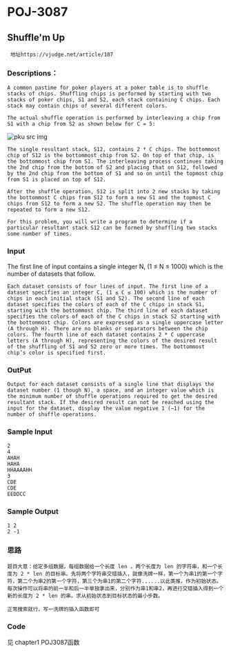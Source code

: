# POJ-3087

## Shuffle'm Up

` 地址https://vjudge.net/article/187`

### Descriptions：

`A common pastime for poker players at a poker table is to shuffle stacks of chips. Shuffling chips is performed by starting with two stacks of poker chips, S1 and S2, each stack containing C chips. Each stack may contain chips of several different colors.`

`The actual shuffle operation is performed by interleaving a chip from S1 with a chip from S2 as shown below for C = 5:`

![pku src img](http://poj.org/images/3087_1.png)

`The single resultant stack, S12, contains 2 * C chips. The bottommost chip of S12 is the bottommost chip from S2. On top of that chip, is the bottommost chip from S1. The interleaving process continues taking the 2nd chip from the bottom of S2 and placing that on S12, followed by the 2nd chip from the bottom of S1 and so on until the topmost chip from S1 is placed on top of S12.`

`After the shuffle operation, S12 is split into 2 new stacks by taking the bottommost C chips from S12 to form a new S1 and the topmost C chips from S12 to form a new S2. The shuffle operation may then be repeated to form a new S12.`

`For this problem, you will write a program to determine if a particular resultant stack S12 can be formed by shuffling two stacks some number of times.`

### Input

The first line of input contains a single integer N, (1 ≤ N ≤ 1000) which is the number of datasets that follow.

`Each dataset consists of four lines of input. The first line of a dataset specifies an integer C, (1 ≤ C ≤ 100) which is the number of chips in each initial stack (S1 and S2). The second line of each dataset specifies the colors of each of the C chips in stack S1, starting with the bottommost chip. The third line of each dataset specifies the colors of each of the C chips in stack S2 starting with the bottommost chip. Colors are expressed as a single uppercase letter (A through H). There are no blanks or separators between the chip colors. The fourth line of each dataset contains 2 * C uppercase letters (A through H), representing the colors of the desired result of the shuffling of S1 and S2 zero or more times. The bottommost chip’s color is specified first.`

### OutPut

`Output for each dataset consists of a single line that displays the dataset number (1 though N), a space, and an integer value which is the minimum number of shuffle operations required to get the desired resultant stack. If the desired result can not be reached using the input for the dataset, display the value negative 1 (−1) for the number of shuffle operations.`

### Sample Input

```
2
4
AHAH
HAHA
HHAAAAHH
3
CDE
CDE
EEDDCC
```

### Sample Output

```
1 2
2 -1
```

### 思路

```
题目大意：给定多组数据，每组数据给一个长度 len ，两个长度为 len 的字符串，和一个长度为 2 * len 的目标串。先将两个字符串交错插入，就像洗牌一样，第一个为串1的第一个字符，第二个为串2的第一个字符，第三个为串1的第二个字符......以此类推，作为初始状态。每次操作可以将串的前一半和后一半单独拿出来，分别作为串1和串2，再进行交错插入得到一个新的长度为 2 * len 的串。求从初始状态到目标状态的最小步数。
```

`正常搜索就行，写一洗牌的插入函数即可`

### Code

见 chapter1  POJ3087函数